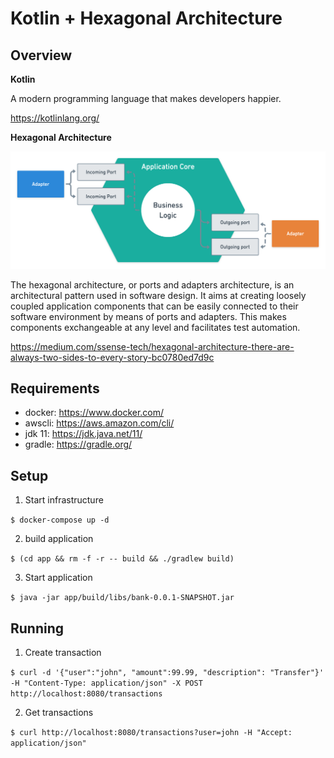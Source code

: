 # Kotlin + Hexagonal Architecture

## Overview

**Kotlin**

A modern programming language that makes developers happier.

https://kotlinlang.org/


**Hexagonal Architecture**

![alt text](assets/images/arch.png)

The hexagonal architecture, or ports and adapters architecture, is an architectural pattern used in software design. It aims at creating loosely coupled application components that can be easily connected to their software environment by means of ports and adapters. This makes components exchangeable at any level and facilitates test automation.

https://medium.com/ssense-tech/hexagonal-architecture-there-are-always-two-sides-to-every-story-bc0780ed7d9c


## Requirements
- docker: https://www.docker.com/
- awscli: https://aws.amazon.com/cli/
- jdk 11: https://jdk.java.net/11/
- gradle: https://gradle.org/


## Setup

1. Start infrastructure

`$ docker-compose up -d`

2. build application

`$ (cd app && rm -f -r -- build && ./gradlew build)`

3. Start application

`$ java -jar app/build/libs/bank-0.0.1-SNAPSHOT.jar`


## Running

1. Create transaction

`$ curl -d '{"user":"john", "amount":99.99, "description": "Transfer"}' -H "Content-Type: application/json" -X POST http://localhost:8080/transactions`

2. Get transactions

`$ curl http://localhost:8080/transactions?user=john -H "Accept: application/json"`